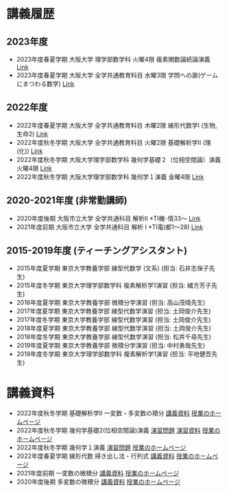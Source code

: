 
# **講義履歴**

## **2023年度**
- 2023年度春夏学期 大阪大学 理学部数学科 火曜4限 複素関数論続論演義 [Link](https://masataka123.github.io/2023_summer_complex/)
- 2023年度春夏学期 大阪大学 全学共通教育科目 水曜3限 学問への扉(ゲームにまつわる数学)  [Link](https://masataka123.github.io/2023_summer_game/)

## **2022年度**
- 2022年度春夏学期 大阪大学 全学共通教育科目 木曜2限 線形代数学I (生物,生命2) [Link](https://masataka123.github.io/2022_summer_LA/)
- 2022年度秋冬学期 大阪大学 全学共通教育科目 火曜2限 基礎解析学II (理(化)) [Link](https://masataka123.github.io/2022_winter_int/)
- 2022年度秋冬学期 大阪大学理学部数学科 幾何学基礎２（位相空間論）演義 火曜4限 [Link](https://masataka123.github.io/2022_winter_generaltopology/)
- 2022年度秋冬学期 大阪大学理学部数学科 幾何学１演義  金曜4限  [Link](https://masataka123.github.io/2022_winter_stokes/)

## **2020-2021年度 (非常勤講師)**
- 2020年度後期 大阪市立大学  全学共通科目 解析Ⅱ *TⅠ機･情33～ [Link](https://github.com/masataka123/class/tree/master/2020_autumn)
- 2021年度前期 大阪市立大学  全学共通科目 解析 I *TⅠ電(都1～28) [Link](https://github.com/masataka123/2021_summer)

## **2015-2019年度 (ティーチングアシスタント)**
- 2015年度夏学期 東京大学教養学部 線型代数学 (文系) (担当: 石井志保子先生)
- 2015年度冬学期 東京大学理学部数学科 複素解析学1演習 (担当: 緒方芳子先生)
- 2016年度夏学期 東京大学教養学部 微積分学演習
(担当: 高山茂晴先生)
- 2017年度夏学期 東京大学教養学部 線型代数学演習
(担当: 土岡俊介先生) 
- 2017年度冬学期 東京大学教養学部 線型代数学演習
(担当: 土岡俊介先生) 
- 2018年度夏学期 東京大学教養学部 線型代数学演習
(担当: 土岡俊介先生) 
- 2018年度冬学期 東京大学教養学部 線型代数学演習
(担当: 松井千尋先生) 
- 2019年度夏学期 東京大学教養学部 微積分学演習
(担当: 中村勇哉先生) 
- 2019年度冬学期 東京大学理学部数学科 複素解析学1演習
(担当: 平地健吾先生) 

# **講義資料**
- 2022年度秋冬学期 基礎解析学II 一変数・多変数の積分 [講義資料](https://masataka123.github.io/blog3/lecture/2022_一変数多変数積分.pdf) [授業のホームページ](https://masataka123.github.io/2022_winter_int/)
- 2022年度秋冬学期 幾何学基礎2(位相空間論)演義 [演習問題](https://masataka123.github.io/blog3/lecture/2022_集合と位相問題集.pdf) [演習資料](https://masataka123.github.io/blog3/lecture/2022_集合と位相まとめ.pdf) [授業のホームページ](https://masataka123.github.io/2022_winter_generaltopology/)
- 2022年度秋冬学期 幾何学１演義  [演習問題](https://masataka123.github.io/blog3/lecture/2022_幾何学1問題集.pdf)  [授業のホームページ](https://masataka123.github.io/2022_winter_stokes/)
- 2022年度春夏学期 線形代数 掃き出し法・行列式 [講義資料](https://masataka123.github.io/blog3/lecture/2022_線形代数掃き出し法.pdf) [授業のホームページ](https://masataka123.github.io/2022_summer_LA/)
- 2021年度前期 一変数の微積分 [講義資料](https://masataka123.github.io/blog3/lecture/2021_一変数の微分積分.pdf) [授業のホームページ](https://github.com/masataka123/2021_summer)
- 2020年度後期 多変数の微積分 [講義資料](https://masataka123.github.io/blog3/lecture/2020_多変数の微分積分.pdf) [授業のホームページ](https://github.com/masataka123/class/tree/master/2020_autumn)

